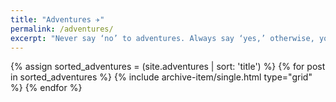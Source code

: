 ```yaml
---
title: "Adventures ✈"
permalink: /adventures/
excerpt: "Never say ‘no’ to adventures. Always say ‘yes,’ otherwise, you’ll lead a very dull life."
---
```


<div class="grid__wrapper">
    {% assign sorted_adventures = (site.adventures | sort: 'title') %}
    {% for post in sorted_adventures %}
        {% include archive-item/single.html type="grid" %}
    {% endfor %}
</div>